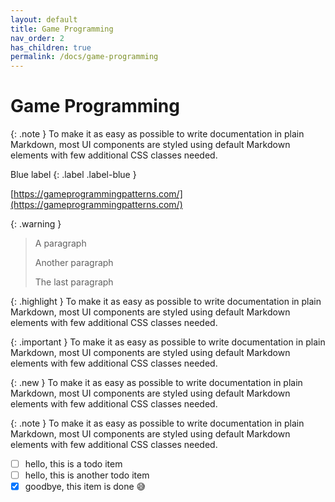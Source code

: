 ```yaml
---
layout: default
title: Game Programming
nav_order: 2
has_children: true
permalink: /docs/game-programming
---
```


# Game Programming

{: .note }
To make it as easy as possible to write documentation in plain Markdown, most UI components are styled using default Markdown elements with few additional CSS classes needed.

[//]: # ({: .fs-6 .fw-300 })

Blue label
{: .label .label-blue }

[https://gameprogrammingpatterns.com/](https://gameprogrammingpatterns.com/)


{: .warning }
> A paragraph
>
> Another paragraph
>
> The last paragraph

{: .highlight }
To make it as easy as possible to write documentation in plain Markdown, most UI components are styled using default Markdown elements with few additional CSS classes needed.


{: .important }
To make it as easy as possible to write documentation in plain Markdown, most UI components are styled using default Markdown elements with few additional CSS classes needed.


{: .new }
To make it as easy as possible to write documentation in plain Markdown, most UI components are styled using default Markdown elements with few additional CSS classes needed.

{: .note }
To make it as easy as possible to write documentation in plain Markdown, most UI components are styled using default Markdown elements with few additional CSS classes needed.


- [ ] hello, this is a todo item
- [ ] hello, this is another todo item
- [x] goodbye, this item is done 😅